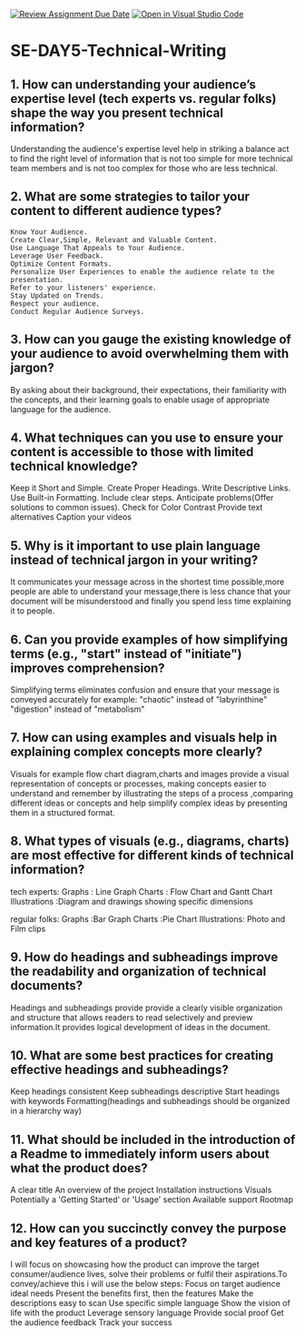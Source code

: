 [![Review Assignment Due Date](https://classroom.github.com/assets/deadline-readme-button-22041afd0340ce965d47ae6ef1cefeee28c7c493a6346c4f15d667ab976d596c.svg)](https://classroom.github.com/a/zsAR-pyY)
[![Open in Visual Studio Code](https://classroom.github.com/assets/open-in-vscode-2e0aaae1b6195c2367325f4f02e2d04e9abb55f0b24a779b69b11b9e10269abc.svg)](https://classroom.github.com/online_ide?assignment_repo_id=15732429&assignment_repo_type=AssignmentRepo)
# SE-DAY5-Technical-Writing
## 1. How can understanding your audience’s expertise level (tech experts vs. regular folks) shape the way you present technical information?
Understanding the audience's expertise level help in striking a balance act to find the right level of information that is not too simple for more technical team members and is not too complex for those who are less technical.
## 2. What are some strategies to tailor your content to different audience types?
    Know Your Audience. ‍
    Create Clear,Simple, Relevant and Valuable Content.
    Use Language That Appeals to Your Audience.
    Leverage User Feedback. 
    Optimize Content Formats.
    Personalize User Experiences to enable the audience relate to the presentation.
    Refer to your listeners' experience.
    Stay Updated on Trends.
    Respect your audience.
    Conduct Regular Audience Surveys. ‍
## 3. How can you gauge the existing knowledge of your audience to avoid overwhelming them with jargon?
By asking about their background, their expectations, their familiarity with the concepts, and their learning goals to enable usage of appropriate language for the audience.


## 4. What techniques can you use to ensure your content is accessible to those with limited technical knowledge?
 Keep it Short and Simple.
 Create Proper Headings.
 Write Descriptive Links.
 Use Built-in Formatting.
 Include clear steps.
 Anticipate problems(Offer solutions to common issues).
 Check for Color Contrast
 Provide text alternatives
 Caption your videos

 
## 5. Why is it important to use plain language instead of technical jargon in your writing?
It communicates your message across in the shortest time possible,more people are able to understand your message,there is less chance that your document will be misunderstood and finally you spend less time explaining it to people.


## 6. Can you provide examples of how simplifying terms (e.g., "start" instead of "initiate") improves comprehension?
Simplifying terms eliminates confusion and ensure that your message is conveyed accurately for example:
"chaotic" instead of "labyrinthine"
"digestion" instead of "metabolism"


## 7. How can using examples and visuals help in explaining complex concepts more clearly?
Visuals for example flow chart diagram,charts and images provide a visual representation of concepts or processes, making concepts easier to understand and remember by illustrating the steps of a process ,comparing different ideas or concepts and help simplify complex ideas by presenting them in a structured format.


## 8. What types of visuals (e.g., diagrams, charts) are most effective for different kinds of technical information?
tech experts:
Graphs : Line Graph
Charts : Flow Chart and Gantt Chart
Illustrations :Diagram and drawings showing specific dimensions

regular folks:
Graphs :Bar Graph
Charts :Pie Chart
Illustrations: Photo and Film clips


## 9. How do headings and subheadings improve the readability and organization of technical documents?
Headings and subheadings provide provide a clearly visible organization and structure that allows readers to read selectively and preview information.It provides logical development of ideas in the document.


## 10. What are some best practices for creating effective headings and subheadings?
  Keep headings consistent
  Keep subheadings descriptive
  Start headings with keywords
  Formatting(headings and subheadings should be organized in a hierarchy way)

  
## 11. What should be included in the introduction of a Readme to immediately inform users about what the product does?
  A clear title
  An overview of the project
  Installation instructions 
  Visuals
  Potentially a 'Getting Started' or 'Usage' section
  Available support
  Rootmap

  
## 12. How can you succinctly convey the purpose and key features of a product?
I will focus on showcasing how the product can improve the target consumer/audience lives, solve their problems or fulfil their aspirations.To convey/achieve this i will use the below steps:
  Focus on target audience ideal needs
  Present the benefits first, then the features
  Make the descriptions easy to scan
  Use specific simple language
  Show the vision of life with the product
  Leverage sensory language
  Provide social proof
  Get the audience feedback
  Track your success

